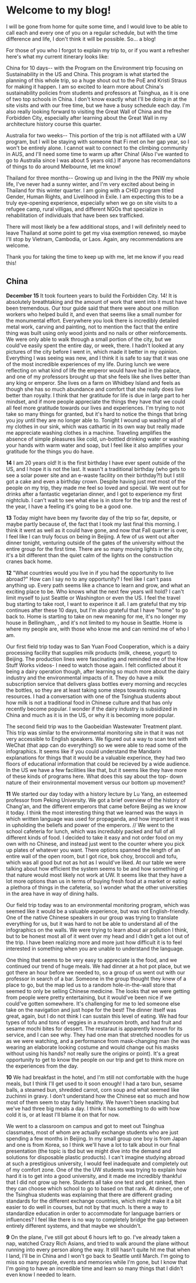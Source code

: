 # Welcome to my blog!

I will be gone from home for quite some time, and I would love to be able to call each and every one of you on a regular schedule, but with the time difference and life, I don't think it will be possible. So... a blog!

For those of you who I forgot to explain my trip to, or if you want a refresher here's what my current itinerary looks like:

China for 10 days-- with the Program on the Environment trip focusing on Sustainability in the US and China. This program is what started the planning of this whole trip, so a huge shout out to the PoE and Kristi Straus for making it happen. I am so excited to learn more about China's sustainability policies from students and professors at Tsinghua, as it is one of two top schools in China. I don't know exactly what I'll be doing in at the site visits and with our free time, but we have a busy schedule each day. I'm also really looking forward to visiting the Great Wall of China and the Forbidden City, especially after learning about the Great Wall in my architecture history course this quarter.

Australia for two weeks-- This portion of the trip is not affiliated with a UW program, but I will be staying with someone that Fi met on her gap year, so I won't be entirely alone. I cannot wait to connect to the climbing community in AUS, and I'll need some time to warm up after China! (Also I've wanted to go to Australia since I was about 5 years old.) If anyone has recomendaitons of things to do around Melbourne, let me know!

Thailand for three months-- Growing up and living in the the PNW my whole life, I've never had a sunny winter, and I'm very excited about being in Thailand for this winter quarter. I am going with a CHID program titled Gender, Human Rights, and Livelihood in Exile. I am expecting this to be a truly eye-opening experience, especially when we go on site visits to a refugee camp, rural villigas, and different NGOs that specialize in rehabilitation of individuals that have been sex trafficked.

There will most likely be a few additional stops, and I will definitely need to leave Thailand at some point to get my visa exemption renewed, so maybe I'll stop by Vietnam, Cambodia, or Laos. Again, any recommendations are welcome. 

Thank you for taking the time to keep up with me, let me know if you read this! 




 


## China

**December**
**15**
It took fourteen years to build the Forbidden City. 14! It is absolutely breathtaking and the amount of work that went into it must have been tremendous. Our tour guide said that there were about one million workers who helped build it, and even that seems like a small number for the monumental effort. Everywhere you look there is incredibly detailed metal work, carving and painting, not to mention the fact that the entire thing was built using only wood joints and no nails or other reinforcements. We were only able to walk through a small portion of the city, but we could've easily spent the entire day, or week, there. I hadn't looked at any pictures of the city before I went in, which made it better in my opinion. Everything I was seeing was new, and I think it is safe to say that it was one of the most incredible experiences of my life. During lunch we were reflecting on what kind of life the emperor would have had in the palace, and one of my professors brought up that she feels like she lives better than any king or emperor. She lives on a farm on Whidbey Island and feels as though she has so much abundance and comfort that she really does live better than royalty. I think that her gratitude for life is due in large part to her mindset, and if more people appreciate the things they have that we could all feel more gratitude towards our lives and experiences. I'm trying to not take so many things for granted, but it's hard to notice the things that bring you joy until they are no longer able to. Tonight I wound up washing all of my clothes in our sink, which was cathartic in its own way but really made me appreciate washing clothes in a machine. Traveling amplifies the absence of simple pleasures like cold, un-bottled drinking water or washing your hands with warm water and soap, but I feel like it also amplifies your gratitude for the things you do have. 

**14**
I am 20 years old! It is the first birthday I have ever spent outside of the US, and I hope it is not the last. It wasn't a traditional birthday (who gets to see a solar power site and an e-waste facility on their birthday?!) but I still got a cake and even a birthday crown. Despite having just met most of the people on my trip, they made me feel so loved and special. We went out for drinks after a fantastic vegetarian dinner, and I got to experience my first nightclub. I can't wait to see what else is in store for the trip and the rest of the year, I have a feeling it's going to be a good one. 

**13** 
Today might have been my favorite day of the trip so far, depsite, or maybe partly because of, the fact that I took my last final this morning. I think it went as well as it could have gone, and now that Fall quarter is over, I feel like I can truly focus on being in Beijing. A few of us went out after dinner tonight, venturing outside of the gates of the university without the entire group for the first time. There are so many moving lights in the city, it's a bit different than the quiet calm of the lights on the construction cranes back home. 


**12**
"What countries would you live in if you had the opportunity to live abroad?" How can I say no to any opportunity? I feel like I can't pass anything up. Every path seems like a chance to learn and grow, and what an exciting place to be. Who knows what the next few years will hold? I can't limit myself to just Seattle or Washington or even the US. I feel the travel bug starting to take root, I want to experince it all. I am grateful that my trip continues after these 10 days, but I'm also grateful that I have "home" to go back to. Home is starting to take on new meaning for me, it's no longer my house in Bellingham, , and it's not limited to my house in Seattle. Home is where my people are, with those who know me and can remind me of who I am. 

Our first field trip today was to San Yuan Food Cooperation, which is a dairy processing facility that supplies milk products (milk, cheese, yogurt) to Beijing. The production lines were fascinating and reminded me of the How Stuff Works videos- I need to watch those again. I felt conflicted about it being a dairy operation though, after learning so much more about the dairy industry and the environmental impacts of it. They do have a milk subscription service that delivers glass bottles every morning and recycles the bottles, so they are at least taking some steps towards reusing resources. I had a conversation with one of the Tsinghua students about how milk is not a traditional food in Chinese culture and that has only recently become popular. I wonder if the dairy industry is subsidized in China and much as it is in the US, or why it is becoming more popular. 

The second field trip was to the Gaobeidian Wastewater Treatment plant. This trip was similar to the environmental monitoring site in that it was not very accessible to English speakers. We figured out a way to scan text with WeChat (that app can do everything!) so we were able to read some of the infographics. It seems like if you could understand the Mandarin explanations for things that it would be a valuable experince, they had two floors of educational information that could be recieved by a wide audience. In the US we have a few facilities like that, but it seems like they have more of these kinds of programs here. What does this say about the top- down nature of their environmental movement versus our bottom up movement?


**11**
We started our day today with a history lecture by Lu Yang, an esteemed professor from Peking University. We got a brief overview of the history of Chang'an, and the different emperors that came before Beijing as we know it today. I think the most interesting thing that we learned was the ways in which written language was used for propaganda, and how important it was in upholding the beliefs and power of the emperors. // We went to the school cafeteria for lunch, which was incredubly packed and full of all different kinds of food. I decided to take it easy and not order food on my own with no Chinese, and instead just went to the counter where you pick up plates of whatever you want. There options spanned the length of an entire wall of the open room, but I got rice, bok choy, broccoli and tofu, which was all good but not as hot as I would've liked. At our table we were talking about how efficient the system seems to be and how something of that nature would most likely not work at UW. It seems like that they have a lot more options than us in terms of buying fresh food at a market or eating a plethora of things in the cafeteria, so I wonder what the other universities in the area have in way of dining halls.  

Our field trip today was to an environmental monitoring program, which was seemed like it would be a valuable experience, but was not English-friendly. One of the native Chinese speakers in our group was trying to translate everything for us, but it was hard to not be able to understand all of the infographics on the walls. We were trying to learn about air pollution I think, but to be honest most all of it went over my head and I didn't get a lot out of the trip. I have been realizing more and more just how difficult it is to feel interested in something when you are unable to understand the language.

One thing that seems to be very easy to appreciate is the food, and we continued our trend of huge meals. We had dinner at a hot pot place, but we got there an hour before we needed to, so a group of us went out with our professor in search of a bar. Someone in the group thought they knew of a place to go, but the map led us to a random hole-in-the-wall store that seemed to only be selling Chinese medicine. The looks that we were getting from people were pretty entertaining, but it would've been nice if we could've gotten somewhere. It's challenging for me to led someone else take on the navigation and just hope for the best! The dinner itself was great, again, but I do not think I can sustain this level of eating. We had four types of tofu and tons of veggies in a mushroom broth, and had fruit and sesame mochi bites for dessert. The restaraut is apparently known for its service, and I can see why. They had one man that stretched noodles for us as we were watching, and a performance from mask-changing man (he was wearing an elaborate looking costume and would change out his masks without using his hands? not really sure the origins or point). It's a great opportunity to get to know the people on our trip and get to think more on the experiences from the day. 


**10**
We had breakfast in the hotel, and I'm still not comfortable with the huge meals, but I think I'll get used to it soon enough! I had a taro bun, sesame balls, a steamed bun, shredded carrot, corn soup and what seemed like zuchinni in gravy. I don't understand how the Chinese eat so much and how most of them seem to stay fairly healthy. We haven't been snacking but we've had three big meals a day. I think it has something to do with how cold it is, or at least I'll blame it on that for now. 

We went to a classroom on campus and got to meet out Tsinghua classmates, most of whom are actually exchange students who are just spending a few months in Beijing. In my small group one boy is from Japan and one is from Korea, so I think we'll have a lot to talk about in our final presentation (the topic is tbd but we might dive into the demand and solutions for disposable plastic products). I can't imagine studying abroad at such a prestigious university, I would feel inadequate and completely out of my comfort zone. One of the the UW students was trying to explain how hard it is to get into a good university, and it made me incredibly thankful that I did not grow up here. Students all take one test and get ranked, then they can choose which school to go to based on that rank. At dinner, one of the Tsinghua students was explaining that there are different grading standards for the different exchange countries, which might make it a bit easier to do well in courses, but not by that much.  Is there a way to standardize education in order to accommodate for language barriers or influences? I feel like there is no way to completely bridge the gap between entirely different systems, and that maybe we shouldn't. 


**9** 
On the plane, I've still got about 6 hours left to go. I've already taken a nap, watched Crazy Rich Asians, and tried to walk around the plane without running into every person along the way. It still hasn't quite hit me that when I land, I'll be in China and I won't go back to Seattle until March. I'm going to miss so many people, events and memories while I'm gone, but I know that I'm going to have an incredible time and learn so many things that I didn't even know I needed to learn.



<!--stackedit_data:
eyJoaXN0b3J5IjpbLTE4ODQ0ODcyMzBdfQ==
-->